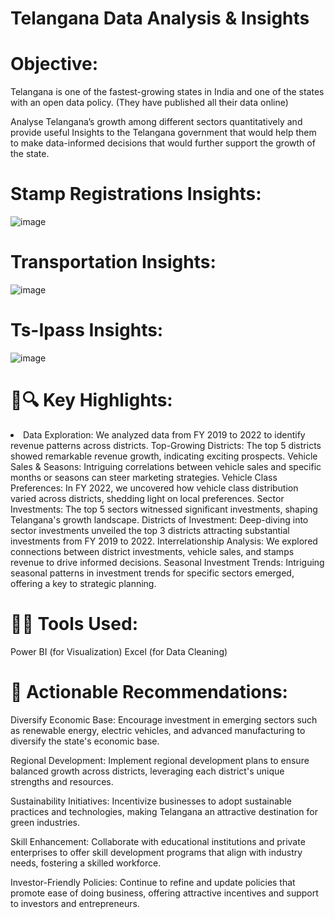 # Telangana Data Analysis & Insights

# Objective:
Telangana is one of the fastest-growing states in India and one of the states with an open data policy. (They have published all their data online)

Analyse Telangana’s growth among different sectors quantitatively and provide useful Insights to the Telangana government that would help them to make data-informed decisions that would further support the growth of the state.

# Stamp Registrations Insights:
![image](https://github.com/Sulochana19/Telangana-Data-Analysis/assets/79690760/b729cb96-91fb-47b4-ad6b-26a80c523f08)

# Transportation Insights:
![image](https://github.com/Sulochana19/Telangana-Data-Analysis/assets/79690760/c5243b55-ed60-49d1-bdb1-6423b058ead1)

# Ts-Ipass Insights:
![image](https://github.com/Sulochana19/Telangana-Data-Analysis/assets/79690760/7c86e509-be58-47a2-8f56-bd61222dfa85)

# 🌟🔍 Key Highlights:
<li>Data Exploration: We analyzed data from FY 2019 to 2022 to identify revenue patterns across districts.
Top-Growing Districts: The top 5 districts showed remarkable revenue growth, indicating exciting prospects.
Vehicle Sales & Seasons: Intriguing correlations between vehicle sales and specific months or seasons can steer marketing strategies.
Vehicle Class Preferences: In FY 2022, we uncovered how vehicle class distribution varied across districts, shedding light on local preferences.
Sector Investments: The top 5 sectors witnessed significant investments, shaping Telangana's growth landscape.
Districts of Investment: Deep-diving into sector investments unveiled the top 3 districts attracting substantial investments from FY 2019 to 2022.
Interrelationship Analysis: We explored connections between district investments, vehicle sales, and stamps revenue to drive informed decisions.
Seasonal Investment Trends: Intriguing seasonal patterns in investment trends for specific sectors emerged, offering a key to strategic planning.

# 🌟🧰 Tools Used:
Power BI (for Visualization)
Excel (for Data Cleaning)

# 🌟 Actionable Recommendations:
Diversify Economic Base: Encourage investment in emerging sectors such as renewable energy, electric vehicles, and advanced manufacturing to diversify the state's economic base.

Regional Development: Implement regional development plans to ensure balanced growth across districts, leveraging each district's unique strengths and resources.

Sustainability Initiatives: Incentivize businesses to adopt sustainable practices and technologies, making Telangana an attractive destination for green industries.

Skill Enhancement: Collaborate with educational institutions and private enterprises to offer skill development programs that align with industry needs, fostering a skilled workforce.

Investor-Friendly Policies: Continue to refine and update policies that promote ease of doing business, offering attractive incentives and support to investors and entrepreneurs.
